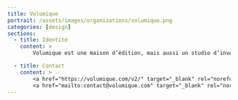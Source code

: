 ```yaml
---
title: Volumique
portrait: /assets/images/organizations/volumique.png
categories: [design]
sections:
  - title: Identité
    content: >
        Volumique est une maison d’édition, mais aussi un studio d’invention, de conception et de développement de nouveaux types de jeux, de jouets et de livres, basé sur la mise en relation du tangible et du numérique.

  - title: Contact
    content: >
        <a href="https://volumique.com/v2/" target="_blank" rel="noreferrer">Site</a> –
        <a href="mailto:contact@volumique.com" target="_blank" rel="noreferrer">Mail</a>
---
```


